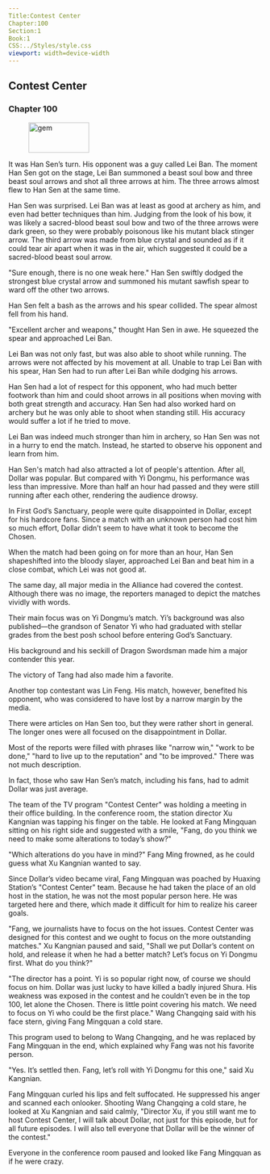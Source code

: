 ```yaml
---
Title:Contest Center 
Chapter:100 
Section:1 
Book:1 
CSS:../Styles/style.css 
viewport: width=device-width
---
```

  
## Contest Center
### Chapter 100
  
<figure>
	<img src="../Images/gem.gif" alt="gem" id="gem" width="120" height="60" />
</figure>
  

  
It was Han Sen’s turn. His opponent was a guy called Lei Ban. The moment Han Sen got on the stage, Lei Ban summoned a beast soul bow and three beast soul arrows and shot all three arrows at him. The three arrows almost flew to Han Sen at the same time.

Han Sen was surprised. Lei Ban was at least as good at archery as him, and even had better techniques than him. Judging from the look of his bow, it was likely a sacred-blood beast soul bow and two of the three arrows were dark green, so they were probably poisonous like his mutant black stinger arrow. The third arrow was made from blue crystal and sounded as if it could tear air apart when it was in the air, which suggested it could be a sacred-blood beast soul arrow.

"Sure enough, there is no one weak here." Han Sen swiftly dodged the strongest blue crystal arrow and summoned his mutant sawfish spear to ward off the other two arrows.

Han Sen felt a bash as the arrows and his spear collided. The spear almost fell from his hand.

"Excellent archer and weapons," thought Han Sen in awe. He squeezed the spear and approached Lei Ban.

Lei Ban was not only fast, but was also able to shoot while running. The arrows were not affected by his movement at all. Unable to trap Lei Ban with his spear, Han Sen had to run after Lei Ban while dodging his arrows.

Han Sen had a lot of respect for this opponent, who had much better footwork than him and could shoot arrows in all positions when moving with both great strength and accuracy. Han Sen had also worked hard on archery but he was only able to shoot when standing still. His accuracy would suffer a lot if he tried to move.

Lei Ban was indeed much stronger than him in archery, so Han Sen was not in a hurry to end the match. Instead, he started to observe his opponent and learn from him.

Han Sen's match had also attracted a lot of people's attention. After all, Dollar was popular. But compared with Yi Dongmu, his performance was less than impressive. More than half an hour had passed and they were still running after each other, rendering the audience drowsy.

In First God’s Sanctuary, people were quite disappointed in Dollar, except for his hardcore fans. Since a match with an unknown person had cost him so much effort, Dollar didn’t seem to have what it took to become the Chosen.

When the match had been going on for more than an hour, Han Sen shapeshifted into the bloody slayer, approached Lei Ban and beat him in a close combat, which Lei was not good at.

The same day, all major media in the Alliance had covered the contest. Although there was no image, the reporters managed to depict the matches vividly with words.

Their main focus was on Yi Dongmu’s match. Yi’s background was also published—the grandson of Senator Yi who had graduated with stellar grades from the best posh school before entering God’s Sanctuary.

His background and his seckill of Dragon Swordsman made him a major contender this year.

The victory of Tang had also made him a favorite.

Another top contestant was Lin Feng. His match, however, benefited his opponent, who was considered to have lost by a narrow margin by the media.

There were articles on Han Sen too, but they were rather short in general. The longer ones were all focused on the disappointment in Dollar.

Most of the reports were filled with phrases like "narrow win," "work to be done," "hard to live up to the reputation" and "to be improved." There was not much description.

In fact, those who saw Han Sen’s match, including his fans, had to admit Dollar was just average.

The team of the TV program "Contest Center" was holding a meeting in their office building. In the conference room, the station director Xu Kangnian was tapping his finger on the table. He looked at Fang Mingquan sitting on his right side and suggested with a smile, "Fang, do you think we need to make some alterations to today’s show?"

"Which alterations do you have in mind?" Fang Ming frowned, as he could guess what Xu Kangnian wanted to say.

Since Dollar’s video became viral, Fang Mingquan was poached by Huaxing Station’s "Contest Center" team. Because he had taken the place of an old host in the station, he was not the most popular person here. He was targeted here and there, which made it difficult for him to realize his career goals.

"Fang, we journalists have to focus on the hot issues. Contest Center was designed for this contest and we ought to focus on the more outstanding matches." Xu Kangnian paused and said, "Shall we put Dollar’s content on hold, and release it when he had a better match? Let’s focus on Yi Dongmu first. What do you think?"

"The director has a point. Yi is so popular right now, of course we should focus on him. Dollar was just lucky to have killed a badly injured Shura. His weakness was exposed in the contest and he couldn’t even be in the top 100, let alone the Chosen. There is little point covering his match. We need to focus on Yi who could be the first place." Wang Changqing said with his face stern, giving Fang Mingquan a cold stare.

This program used to belong to Wang Changqing, and he was replaced by Fang Mingquan in the end, which explained why Fang was not his favorite person.

"Yes. It’s settled then. Fang, let’s roll with Yi Dongmu for this one," said Xu Kangnian.

Fang Mingquan curled his lips and felt suffocated. He suppressed his anger and scanned each onlooker. Shooting Wang Changqing a cold stare, he looked at Xu Kangnian and said calmly, "Director Xu, if you still want me to host Contest Center, I will talk about Dollar, not just for this episode, but for all future episodes. I will also tell everyone that Dollar will be the winner of the contest."

Everyone in the conference room paused and looked like Fang Mingquan as if he were crazy.